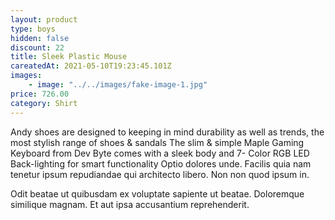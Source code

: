 ```yaml
---
layout: product
type: boys
hidden: false
discount: 22
title: Sleek Plastic Mouse
careatedAt: 2021-05-10T19:23:45.101Z
images:
    - image: "../../images/fake-image-1.jpg"
price: 726.00
category: Shirt
---
```

Andy shoes are designed to keeping in mind durability as well as trends, the most stylish range of shoes & sandals
The slim & simple Maple Gaming Keyboard from Dev Byte comes with a sleek body and 7- Color RGB LED Back-lighting for smart functionality
Optio dolores unde. Facilis quia nam tenetur ipsum repudiandae qui architecto libero. Non non quod ipsum in.
 Odit beatae ut quibusdam ex voluptate sapiente ut beatae. Doloremque similique magnam. Et aut ipsa accusantium reprehenderit.
